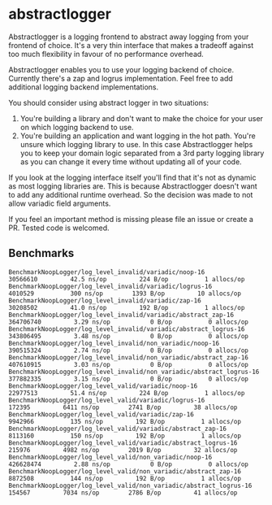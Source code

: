 # abstractlogger

Abstractlogger is a logging frontend to abstract away logging from your frontend of choice.
It's a very thin interface that makes a tradeoff against too much flexibility in favour of no performance overhead.

Abstractlogger enables you to use your logging backend of choice.
Currently there's a zap and logrus implementation.
Feel free to add additional logging backend implementations.

You should consider using abstract logger in two situations:
1. You're building a library and don't want to make the choice for your user on which logging backend to use.
2. You're building an application and want logging in the hot path. You're unsure which logging library to use. In this case Abstractlogger helps you to keep your domain logic separated from a 3rd party logging library as you can change it every time without updating all of your code.

If you look at the logging interface itself you'll find that it's not as dynamic as most logging libraries are.
This is because Abstractlogger doesn't want to add any additional runtime overhead.
So the decision was made to not allow variadic field arguments.

If you feel an important method is missing please file an issue or create a PR.
Tested code is welcomed.

## Benchmarks

```text
BenchmarkNoopLogger/log_level_invalid/variadic/noop-16    	             30566610	      42.5 ns/op	     224 B/op	       1 allocs/op
BenchmarkNoopLogger/log_level_invalid/variadic/logrus-16  	              4010529          300 ns/op	    1393 B/op	      10 allocs/op
BenchmarkNoopLogger/log_level_invalid/variadic/zap-16     	             30208502	      41.0 ns/op	     192 B/op	       1 allocs/op
BenchmarkNoopLogger/log_level_invalid/variadic/abstract_zap-16         	364706740	      3.29 ns/op	       0 B/op	       0 allocs/op
BenchmarkNoopLogger/log_level_invalid/variadic/abstract_logrus-16      	343806495	      3.48 ns/op	       0 B/op	       0 allocs/op
BenchmarkNoopLogger/log_level_invalid/non_variadic/noop-16             	390515324         2.74 ns/op	       0 B/op	       0 allocs/op
BenchmarkNoopLogger/log_level_invalid/non_variadic/abstract_zap-16     	407610915	      3.03 ns/op	       0 B/op	       0 allocs/op
BenchmarkNoopLogger/log_level_invalid/non_variadic/abstract_logrus-16  	377882335	      3.15 ns/op	       0 B/op	       0 allocs/op
BenchmarkNoopLogger/log_level_valid/variadic/noop-16                   	 22977513	      51.4 ns/op	     224 B/op	       1 allocs/op
BenchmarkNoopLogger/log_level_valid/variadic/logrus-16                 	   172395	      6411 ns/op	    2741 B/op	      38 allocs/op
BenchmarkNoopLogger/log_level_valid/variadic/zap-16                    	  9942966	       135 ns/op	     192 B/op	       1 allocs/op
BenchmarkNoopLogger/log_level_valid/variadic/abstract_zap-16           	  8113160	       150 ns/op	     192 B/op	       1 allocs/op
BenchmarkNoopLogger/log_level_valid/variadic/abstract_logrus-16        	   215976	      4982 ns/op	    2019 B/op	      32 allocs/op
BenchmarkNoopLogger/log_level_valid/non_variadic/noop-16               	426628474	      2.88 ns/op	       0 B/op	       0 allocs/op
BenchmarkNoopLogger/log_level_valid/non_variadic/abstract_zap-16       	  8872508	       144 ns/op	     192 B/op	       1 allocs/op
BenchmarkNoopLogger/log_level_valid/non_variadic/abstract_logrus-16    	   154567	      7034 ns/op	    2786 B/op	      41 allocs/op
```